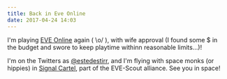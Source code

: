 ```yaml
---
title: Back in Eve Online
date: 2017-04-24 14:03
---
```


I'm playing [EVE Online](http://eveonline.com) again ( \o/ ), with wife approval (I found some $ in the budget and swore to keep playtime withinn reasonable limits...)!

I'm on the Twitters as [@estedestirr](https://twitter.com/estedestirr), and I'm flying with space monks (or hippies) in [Signal Cartel](https://www.eve-scout.com/signal-cartel/), part of the EVE-Scout alliance. See you in space!